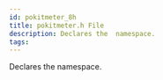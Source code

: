 ```yaml
---
id: pokitmeter_8h
title: pokitmeter.h File
description: Declares the  namespace.
tags:
---
```

Declares the  <docRefTextType>  namespace.
